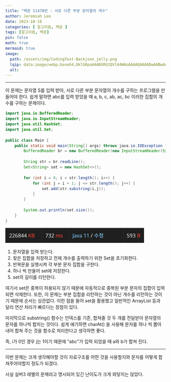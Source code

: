 ```yaml
---
title: "백준 11478번 : 서로 다른 부분 문자열의 개수"
author: Jeremiah Lee
date: 2023-10-18
categories: [ 알고리즘, 백준 ]
tags: [알고리즘, 백준]
pin: false
math: true
mermaid: true
image: 
  path: /assets/img/CodingTest-Backjoon_jelly.png
  lqip: data:image/webp;base64,UklGRpoAAABXRUJQVlA4WAoAAAAQAAAADwAABwAAQUxQSDIAAAARL0AmbZurmr57yyIiqE8oiG0bejIYEQTgqiDA9vqnsUSI6H+oAERp2HZ65qP/VIAWAFZQOCBCAAAA8AEAnQEqEAAIAAVAfCWkAALp8sF8rgRgAP7o9FDvMCkMde9PK7euH5M1m6VWoDXf2FkP3BqV0ZYbO6NA/VFIAAAA
  alt: 
---
```

***

이 문제는 문자열 S를 입력 받아, 서로 다른 부분 문자열의 개수를 구하는 프로그램을 만들어야 한다.
쉽게 말하면 abc를 입력 받았을 때
a, b, c, ab, ac, bc 이러한 집합의 개수를 구하는 문제이다.

```java
import java.io.BufferedReader;
import java.io.InputStreamReader;
import java.util.HashSet;
import java.util.Set;

public class Main {
    public static void main(String[] args) throws java.io.IOException {
        BufferedReader br = new BufferedReader(new InputStreamReader(System.in));

        String str = br.readLine();
        Set<String> set = new HashSet<>();

        for (int i = 0; i < str.length(); i++) {
            for (int j = i + 1; j <= str.length(); j++) {
                set.add(str.substring(i,j));
            }
        }

        System.out.println(set.size());
    }
}
```
![](/assets/img/CT_BJ_LOG/BJ_11478.png)

1. 문자열을 입력 받는다.
2. 찾은 집합을 저장하고 전체 개수를 출력하기 위한 Set을 초기화한다.
3. 반복문을 실행시켜 각 부분 문자 집합을 구한다.
4. 하나 씩 만들어 set에 저장한다.
5. set의 길이를 리턴한다.

여기서 set은 중복이 허용되지 않기 때문에 자동적으로 중복된 부분 문자의 집합이 입력되면 삭제한다.
또한, 이 문제는 부분 집합을 리턴하는 것이 아닌 개수를 리턴하는 것이기 때문에 순서는 상관없다.
이런 점을 들어 set을 활용했고 일반적인 ArrayList 등과 달리 연산 처리가 빠르다는 장점이 있다.

마지막으로 substring() 함수는 인덱스를 기준, 합쳐줄 것 두 개를 전달받아 문자열의 문자를 하나씩 합치는 것이다.
쉽게 얘기하면 charAt() 을 사용해 문자를 하나 씩 뽑아 내어 합쳐 주는 것을 함수로 처리한다고 생각하면 좋다.

즉, i가 0인 경우 j는 1이기 때문에 "abc"가 입력 되었을 때 a와 b가 합쳐 진다.

***

이번 문제는 크게 생각해야할 것이 자료구조를 어떤 것을 사용할지와
문자를 어떻게 합쳐주어야할지 정도가 되겠다.

사실 실버3 레벨의 문제라고 명시되어 있긴 난이도가 크게 와닿지는 않았다.
